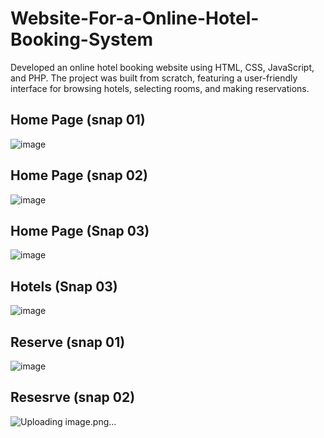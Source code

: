 # Website-For-a-Online-Hotel-Booking-System
Developed an online hotel booking website using HTML, CSS, JavaScript, and PHP. The project was built from scratch, featuring a user-friendly interface for browsing hotels, selecting rooms, and making reservations.

## Home Page (snap 01)
![image](https://github.com/user-attachments/assets/45b90742-add4-4de9-84ab-f5dc47d07c68)
## Home Page (snap 02)
![image](https://github.com/user-attachments/assets/79248fc1-eb6d-40c5-b37e-c1d2692c67f3)
## Home Page (Snap 03)
![image](https://github.com/user-attachments/assets/fa4f4d34-d756-4ce8-b400-e0c286d75f0a)
## Hotels (Snap 03)
![image](https://github.com/user-attachments/assets/bf53d133-46ae-4119-afc4-8fd7de98ed37)
## Reserve (snap 01)
![image](https://github.com/user-attachments/assets/5977adc1-670b-4a84-a4ae-88b2e2f672ad)
## Resesrve (snap 02)
![Uploading image.png…]()
